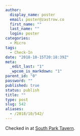 ```yaml
---
author:
  display_name: poster
  email: poster@zastrow.co
  first_name: ""
  last_name: ""
  login: poster
categories:
  - Micro
tags:
  - Check-In
date: "2018-10-15T20:18:39Z"
meta:
  _edit_last: "1"
  _wpcom_is_markdown: "1"
parent_id: "0"
password: ""
published: true
status: publish
title: ""
type: post
slug: 542
aliases:
  - /2018/10/542/
---
```

<p>Checked in at <a href="http://4sq.com/c1e9nG">South Park Tavern</a>.</p>
